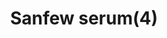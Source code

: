 ---
layout: item
title: Sanfew serum(4)
item-id: 10925
datatable: true
id: 10925
name: "Sanfew serum(4)"
members: true
lowalch: 120
highalch: 180
examine: "A 4 dose Sanfew Serum."
monsters:
  - id: 494
    name: "Kraken"
    members: true
    combat_level: 291
    wiki_url: "https://oldschool.runescape.wiki/w/Kraken#Kraken"
    drops:
      - quantity: "2"
        rarity: 0.03125
        drop_requirements: null
  - id: 499
    name: "Thermonuclear smoke devil"
    members: true
    combat_level: 301
    wiki_url: "https://oldschool.runescape.wiki/w/Thermonuclear_smoke_devil"
    drops:
      - quantity: "2"
        rarity: 0.0234375
        drop_requirements: null
  - id: 6611
    name: "Vet'ion"
    members: true
    combat_level: 454
    wiki_url: "https://oldschool.runescape.wiki/w/Vet'ion#Normal"
    drops:
      - quantity: "10"
        rarity: 0.0390625
        drop_requirements: null
  - id: 6612
    name: "Vet'ion Reborn"
    members: true
    combat_level: 454
    wiki_url: "https://oldschool.runescape.wiki/w/Vet'ion#Reborn"
    drops:
      - quantity: "10"
        rarity: 0.0390625
        drop_requirements: null
---